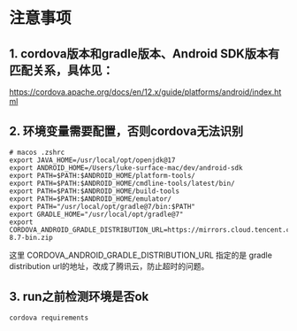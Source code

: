 # 注意事项
## 1.  cordova版本和gradle版本、Android SDK版本有匹配关系，具体见：

https://cordova.apache.org/docs/en/12.x/guide/platforms/android/index.html


## 2.  环境变量需要配置，否则cordova无法识别
```shell
# macos .zshrc
export JAVA_HOME=/usr/local/opt/openjdk@17
export ANDROID_HOME=/Users/luke-surface-mac/dev/android-sdk
export PATH=$PATH:$ANDROID_HOME/platform-tools/
export PATH=$PATH:$ANDROID_HOME/cmdline-tools/latest/bin/
export PATH=$PATH:$ANDROID_HOME/build-tools
export PATH=$PATH:$ANDROID_HOME/emulator/
export PATH="/usr/local/opt/gradle@7/bin:$PATH"
export GRADLE_HOME="/usr/local/opt/gradle@7"
export CORDOVA_ANDROID_GRADLE_DISTRIBUTION_URL=https://mirrors.cloud.tencent.com/gradle/gradle-8.7-bin.zip
```
这里 CORDOVA_ANDROID_GRADLE_DISTRIBUTION_URL 指定的是 gradle distribution url的地址，改成了腾讯云，防止超时的问题。


## 3. run之前检测环境是否ok
```shell
cordova requirements
```